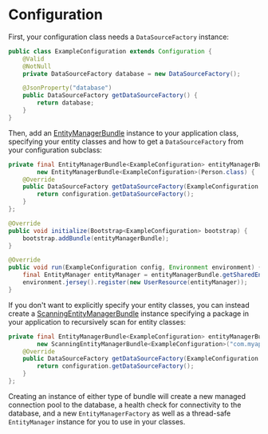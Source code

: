 ---
---
# Configuration

First, your configuration class needs a `DataSourceFactory` instance:

```java
public class ExampleConfiguration extends Configuration {
    @Valid
    @NotNull
    private DataSourceFactory database = new DataSourceFactory();

    @JsonProperty("database")
    public DataSourceFactory getDataSourceFactory() {
        return database;
    }
}
```

Then, add an <a href="{{ site.baseurl }}/$[release_version]/api/com/scottescue/dropwizard/entitymanager/EntityManagerBundle.html">EntityManagerBundle</a> instance to your application class, specifying your entity classes and how to get a 
`DataSourceFactory` from your configuration subclass:

```java
private final EntityManagerBundle<ExampleConfiguration> entityManagerBundle = 
        new EntityManagerBundle<ExampleConfiguration>(Person.class) {
    @Override
    public DataSourceFactory getDataSourceFactory(ExampleConfiguration configuration) {
        return configuration.getDataSourceFactory();
    }
};

@Override
public void initialize(Bootstrap<ExampleConfiguration> bootstrap) {
    bootstrap.addBundle(entityManagerBundle);
}

@Override
public void run(ExampleConfiguration config, Environment environment) {
    final EntityManager entityManager = entityManagerBundle.getSharedEntityManager();
    environment.jersey().register(new UserResource(entityManager));
}
```

If you don't want to explicitly specify your entity classes, you can instead create a 
<a href="{{ site.baseurl }}/$[release_version]/api/com/scottescue/dropwizard/entitymanager/ScanningEntityManagerBundle.html">ScanningEntityManagerBundle</a> 
instance specifying a package in your application to recursively scan for entity classes:

```java
private final EntityManagerBundle<ExampleConfiguration> entityManagerBundle = 
        new ScanningEntityManagerBundle<ExampleConfiguration>("com.myapp") {
    @Override
    public DataSourceFactory getDataSourceFactory(ExampleConfiguration configuration) {
        return configuration.getDataSourceFactory();
    }
};
```

Creating an instance of either type of bundle will create a new managed connection pool to the database, a health check 
for connectivity to the database, and a new `EntityManagerFactory` as well as a thread-safe `EntityManager` instance 
for you to use in your classes.
